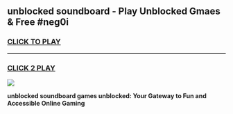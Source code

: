 
## unblocked soundboard - Play Unblocked Gmaes & Free #neg0i
<h3>
<a href="https://news.freeplayer.one?title=unblocked_soundboard&ref=24F">CLICK TO PLAY</a></h3>
<hr>

<h3>
<a href="https://news.freeplayer.one?title=unblocked_soundboard&ref=24F">CLICK 2 PLAY</a>
  
</h3>

<a href="https://news.freeplayer.one?title=unblocked_soundboard&ref=24F/"><img src="https://clearcache.store/games.png"></a>


**unblocked soundboard games unblocked: Your Gateway to Fun and Accessible Online Gaming**
